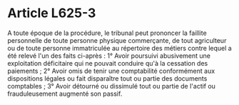 # Article L625-3

A toute époque de la procédure, le tribunal peut prononcer la faillite personnelle de toute personne physique commerçante, de tout agriculteur ou de toute personne immatriculée au répertoire des métiers contre lequel a été relevé l'un des faits ci-après :   1° Avoir poursuivi abusivement une exploitation déficitaire qui ne pouvait conduire qu'à la cessation des paiements ;   2° Avoir omis de tenir une comptabilité conformément aux dispositions légales ou fait disparaître tout ou partie des documents comptables ;   3° Avoir détourné ou dissimulé tout ou partie de l'actif ou frauduleusement augmenté son passif.